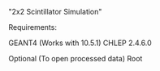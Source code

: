 "2x2 Scintillator Simulation"

Requirements:

GEANT4 (Works with 10.5.1)
CHLEP  2.4.6.0

Optional (To open processed data)
Root
